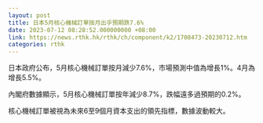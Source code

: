 ```yaml
---
layout: post
title: 日本5月核心機械訂單按月出乎預期跌7.6%
date: 2023-07-12 08:28:52.000000000 +08:00
link: https://news.rthk.hk/rthk/ch/component/k2/1708473-20230712.htm
categories: rthk
---
```


日本政府公布，5月核心機械訂單按月減少7.6%，市場預測中值為增長1%。4月為增長5.5%。

內閣府數據顯示，5月核心機械訂單按年減少8.7%，跌幅遠多過預期的0.2%。

核心機械訂單被視為未來6至9個月資本支出的領先指標，數據波動較大。
